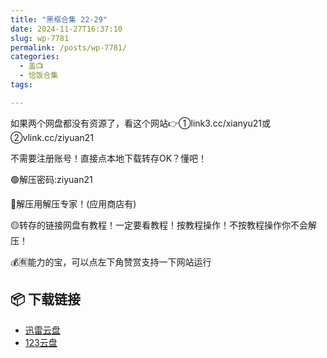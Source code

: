 ```yaml
---
title: "黑框合集 22-29"
date: 2024-11-27T16:37:10
slug: wp-7781
permalink: /posts/wp-7781/
categories:
  - 盖📺
  - 恰饭合集
tags:

---
```


如果两个网盘都没有资源了，看这个网站👉①link3.cc/xianyu21或②vlink.cc/ziyuan21

不需要注册账号！直接点本地下载转存OK？懂吧！

🟢解压密码:ziyuan21

🔵解压用解压专家！(应用商店有)

🟡转存的链接网盘有教程！一定要看教程！按教程操作！不按教程操作你不会解压！

💰🈶能力的宝，可以点左下角赞赏支持一下网站运行

## 📦 下载链接
- [迅雷云盘](https://blziyuan21.com/pay-download/7781?key=39875d1a2a&down_id=0)
- [123云盘](https://blziyuan21.com/pay-download/7781?key=39875d1a2a&down_id=1)

